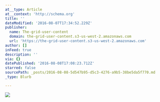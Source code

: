 ```yaml
---
at__type: Article
at__context: 'http://schema.org'
title: ''
dateModified: '2016-08-07T17:34:52.229Z'
publisher:
  name: The-grid-user-content
  domain: the-grid-user-content.s3-us-west-2.amazonaws.com
  url: 'https://the-grid-user-content.s3-us-west-2.amazonaws.com'
author: []
inFeed: true
description: ''
via: {}
datePublished: '2016-08-08T17:08:23.712Z'
starred: false
sourcePath: _posts/2016-08-08-5d547b95-d5c3-4276-a9b5-38be5da5f770.md
_type: Blurb

---
```

![](https://the-grid-user-content.s3-us-west-2.amazonaws.com/8b1d7ef3-ca8e-48d4-ad33-217ad9545944.jpg)